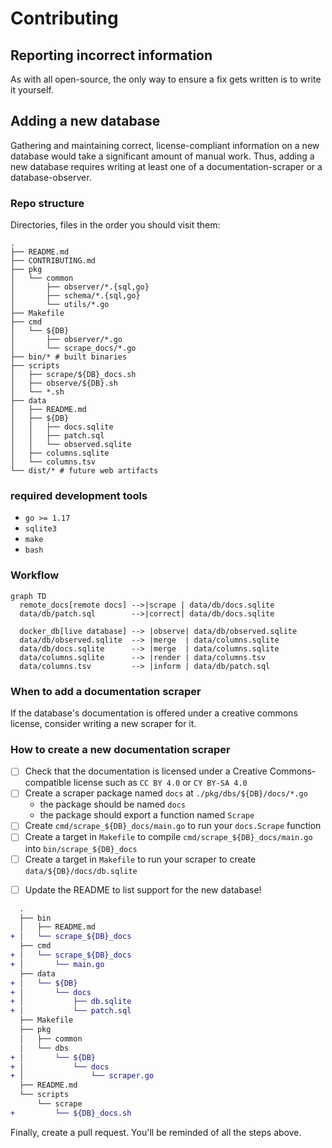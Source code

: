 # Contributing

## Reporting incorrect information

<!-- where? issue tracker -->
As with all open-source, the only way to ensure a fix gets written is to write it yourself.

## Adding a new database

Gathering and maintaining correct, license-compliant information on a new database would take a significant amount of manual work.
Thus, adding a new database requires writing at least one of a documentation-scraper or a database-observer.

### Repo structure
Directories, files in the order you should visit them:

```tree
.
├── README.md
├── CONTRIBUTING.md
├── pkg
│   └── common
│       ├── observer/*.{sql,go}
│       ├── schema/*.{sql,go}
│       └── utils/*.go
├── Makefile
├── cmd
│   └── ${DB}
│       ├── observer/*.go
│       └── scrape_docs/*.go
├── bin/* # built binaries
├── scripts
│   ├── scrape/${DB}_docs.sh
│   ├── observe/${DB}.sh
│   └── *.sh
├── data
│   ├── README.md
│   ├── ${DB}
│   │   ├── docs.sqlite
│   │   ├── patch.sql
│   │   └── observed.sqlite
│   ├── columns.sqlite
│   └── columns.tsv
└── dist/* # future web artifacts
```

### required development tools
- `go >= 1.17`
- `sqlite3`
- `make`
- `bash`

### Workflow

```mermaid
graph TD
  remote_docs[remote docs] -->|scrape | data/db/docs.sqlite
  data/db/patch.sql        -->|correct| data/db/docs.sqlite

  docker_db[live database] --> |observe| data/db/observed.sqlite
  data/db/observed.sqlite  --> |merge  | data/columns.sqlite
  data/db/docs.sqlite      --> |merge  | data/columns.sqlite
  data/columns.sqlite      --> |render | data/columns.tsv
  data/columns.tsv         --> |inform | data/db/patch.sql
```

### When to add a documentation scraper
If the database's documentation is offered under a creative commons license, consider writing a new scraper for it.

### How to create a new documentation scraper

<!-- TODO: script templating new documentation scrapers! -->
<!-- TODO: use `cog` to read in the list from the PR template -->

- [ ] Check that the documentation is licensed under a Creative Commons-compatible license such as `CC BY 4.0` or `CY BY-SA 4.0`
- [ ] Create a scraper package named `docs` at `./pkg/dbs/${DB}/docs/*.go`
  - the package should be named `docs`
  - the package should export a function named `Scrape`
  <!-- that implements the common/scraper.Scrape interface -->
- [ ] Create `cmd/scrape_${DB}_docs/main.go` to run your `docs.Scrape` function 
- [ ] Create a target in `Makefile` to compile `cmd/scrape_${DB}_docs/main.go` into `bin/scrape_${DB}_docs`
- [ ] Create a target in `Makefile` to run your scraper to create `data/${DB}/docs/db.sqlite`
<!-- - [ ] Run automated documentation-updates  -->
<!-- - [ ] run automated output-updates -->
- [ ] Update the README to list support for the new database!

```diff
  .
  ├── bin
  │   ├── README.md
+ │   └── scrape_${DB}_docs
  ├── cmd
+ │   └── scrape_${DB}_docs
+ │       └── main.go
  ├── data
+ │   └── ${DB}
+ │       └── docs
+ │           ├── db.sqlite
+ │           └── patch.sql
  ├── Makefile
  ├── pkg
  │   ├── common
  │   └── dbs
+ │       └── ${DB}
+ │           └── docs
+ │               └── scraper.go
  ├── README.md
  └── scripts
      └── scrape
+         └── ${DB}_docs.sh
```

Finally, create a pull request. You'll be reminded of all the steps above.
